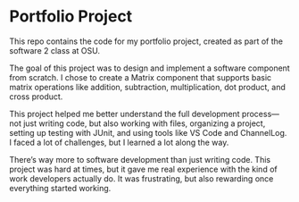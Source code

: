 # Portfolio Project

This repo contains the code for my portfolio project, created as part of the software 2 class at OSU.

The goal of this project was to design and implement a software component from scratch. I chose to create a Matrix component that supports basic matrix operations like addition, subtraction, multiplication, dot product, and cross product.

This project helped me better understand the full development process—not just writing code, but also working with files, organizing a project, setting up testing with JUnit, and using tools like VS Code and ChannelLog. I faced a lot of challenges, but I learned a lot along the way.

There’s way more to software development than just writing code. This project was hard at times, but it gave me real experience with the kind of work developers actually do. It was frustrating, but also rewarding once everything started working.
